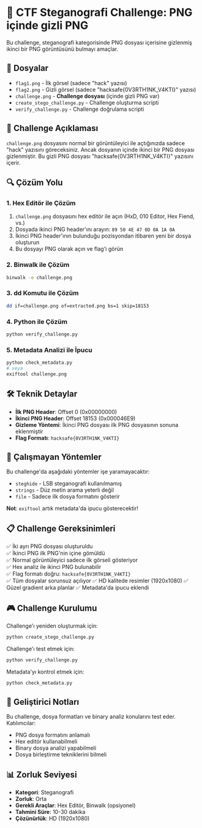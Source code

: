 # 🔐 CTF Steganografi Challenge: PNG içinde gizli PNG

Bu challenge, steganografi kategorisinde PNG dosyası içerisine gizlenmiş ikinci bir PNG görüntüsünü bulmayı amaçlar.

## 📁 Dosyalar

- `flag1.png` - İlk görsel (sadece "hack" yazısı)
- `flag2.png` - Gizli görsel (sadece "hacksafe{0V3RTH1NK_V4KTI}" yazısı)
- `challenge.png` - **Challenge dosyası** (içinde gizli PNG var)
- `create_stego_challenge.py` - Challenge oluşturma scripti
- `verify_challenge.py` - Challenge doğrulama scripti

## 🎯 Challenge Açıklaması

`challenge.png` dosyasını normal bir görüntüleyici ile açtığınızda sadece "hack" yazısını göreceksiniz. Ancak dosyanın içinde ikinci bir PNG dosyası gizlenmiştir. Bu gizli PNG dosyası "hacksafe{0V3RTH1NK_V4KTI}" yazısını içerir.

## 🔍 Çözüm Yolu

### 1. Hex Editör ile Çözüm
1. `challenge.png` dosyasını hex editör ile açın (HxD, 010 Editor, Hex Fiend, vs.)
2. Dosyada ikinci PNG header'ını arayın: `89 50 4E 47 0D 0A 1A 0A`
3. İkinci PNG header'ının bulunduğu pozisyondan itibaren yeni bir dosya oluşturun
4. Bu dosyayı PNG olarak açın ve flag'i görün

### 2. Binwalk ile Çözüm
```bash
binwalk -e challenge.png
```

### 3. dd Komutu ile Çözüm
```bash
dd if=challenge.png of=extracted.png bs=1 skip=18153
```

### 4. Python ile Çözüm
```bash
python verify_challenge.py
```

### 5. Metadata Analizi ile İpucu
```bash
python check_metadata.py
# veya
exiftool challenge.png
```

## 🛠️ Teknik Detaylar

- **İlk PNG Header**: Offset 0 (0x00000000)
- **İkinci PNG Header**: Offset 18153 (0x000046E9)
- **Gizleme Yöntemi**: İkinci PNG dosyası ilk PNG dosyasının sonuna eklenmiştir
- **Flag Formatı**: `hacksafe{0V3RTH1NK_V4KTI}`

## 🚫 Çalışmayan Yöntemler

Bu challenge'da aşağıdaki yöntemler işe yaramayacaktır:
- `steghide` - LSB steganografi kullanılmamış
- `strings` - Düz metin arama yeterli değil
- `file` - Sadece ilk dosya formatını gösterir

**Not**: `exiftool` artık metadata'da ipucu gösterecektir!

## 📋 Challenge Gereksinimleri

✅ İki ayrı PNG dosyası oluşturuldu  
✅ İkinci PNG ilk PNG'nin içine gömüldü  
✅ Normal görüntüleyici sadece ilk görseli gösteriyor  
✅ Hex analiz ile ikinci PNG bulunabilir  
✅ Flag formatı doğru: `hacksafe{0V3RTH1NK_V4KTI}`  
✅ Tüm dosyalar sorunsuz açılıyor
✅ HD kalitede resimler (1920x1080)
✅ Güzel gradient arka planlar
✅ Metadata'da ipucu eklendi  

## 🎮 Challenge Kurulumu

Challenge'ı yeniden oluşturmak için:

```bash
python create_stego_challenge.py
```

Challenge'ı test etmek için:

```bash
python verify_challenge.py
```

Metadata'yı kontrol etmek için:

```bash
python check_metadata.py
```

## 🔧 Geliştirici Notları

Bu challenge, dosya formatları ve binary analiz konularını test eder. Katılımcılar:
- PNG dosya formatını anlamalı
- Hex editör kullanabilmeli
- Binary dosya analizi yapabilmeli
- Dosya birleştirme tekniklerini bilmeli

## 📊 Zorluk Seviyesi

- **Kategori**: Steganografi
- **Zorluk**: Orta
- **Gerekli Araçlar**: Hex Editör, Binwalk (opsiyonel)
- **Tahmini Süre**: 10-30 dakika
- **Çözünürlük**: HD (1920x1080) 